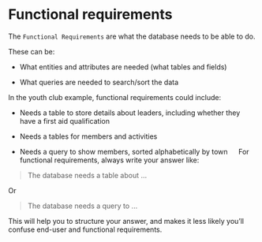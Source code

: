 # Functional requirements

The `Functional Requirements` are what the database needs to be able to do. 

These can be:

* What entities and attributes are needed (what tables and fields)

* What queries are needed to search/sort the data

In the youth club example, functional requirements could include:

* Needs a table to store details about leaders, including whether they have a first aid qualification

* Needs a tables for members and activities

* Needs a query to show members, sorted alphabetically by town
 
For functional requirements, always write your answer like:

> The database needs a table about …

Or

> The database needs a query to ...

This will help you to structure your answer, and makes it less likely you’ll confuse end-user and functional requirements.
